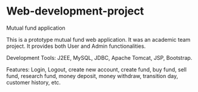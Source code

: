 # Web-development-project
Mutual fund application

This is a prototype mutual fund web application. It was an academic team project. 
It provides both User and Admin functionalities.

Development Tools:
J2EE, MySQL, JDBC, Apache Tomcat, JSP, Bootstrap.

Features:
Login, Logout, create new account, create fund, buy fund, sell fund, research fund, money deposit, money withdraw, transition day, customer history, etc.
